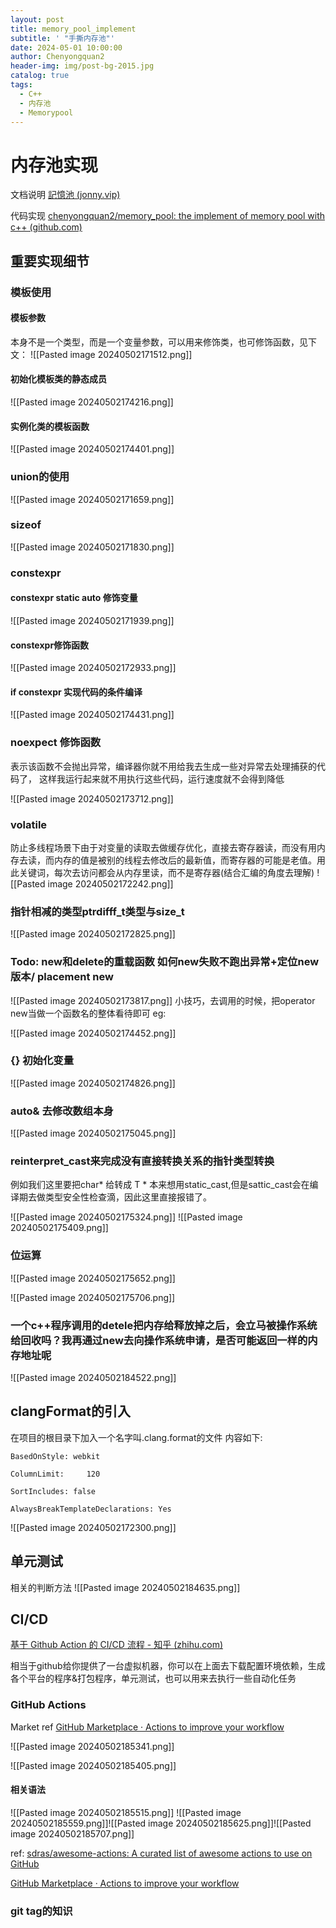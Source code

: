 ```yaml
---
layout: post
title: memory_pool_implement
subtitle: ' "手撕内存池"'
date: 2024-05-01 10:00:00
author: Chenyongquan2
header-img: img/post-bg-2015.jpg
catalog: true
tags:
  - C++
  - 内存池
  - Memorypool
---
```



# 内存池实现
文档说明
[記憶池 (jonny.vip)](https://jonny.vip/2019/07/16/%E8%A8%98%E6%86%B6%E6%B1%A0/)

代码实现
[chenyongquan2/memory_pool: the implement of memory pool with c++ (github.com)](https://github.com/chenyongquan2/memory_pool)


## 重要实现细节
### 模板使用
#### 模板参数
本身不是一个类型，而是一个变量参数，可以用来修饰类，也可修饰函数，见下文：
![[Pasted image 20240502171512.png]]


####  初始化模板类的静态成员
![[Pasted image 20240502174216.png]]



#### 实例化类的模板函数

![[Pasted image 20240502174401.png]]

### union的使用
![[Pasted image 20240502171659.png]]

### sizeof
![[Pasted image 20240502171830.png]]

### constexpr
#### constexpr static auto 修饰变量
![[Pasted image 20240502171939.png]]


#### constexpr修饰函数
![[Pasted image 20240502172933.png]]


#### if constexpr 实现代码的条件编译
![[Pasted image 20240502174431.png]]



### noexpect 修饰函数
表示该函数不会抛出异常，编译器你就不用给我去生成一些对异常去处理捕获的代码了，
这样我运行起来就不用执行这些代码，运行速度就不会得到降低

![[Pasted image 20240502173712.png]]


### volatile
防止多线程场景下由于对变量的读取去做缓存优化，直接去寄存器读，而没有用内存去读，而内存的值是被别的线程去修改后的最新值，而寄存器的可能是老值。用此关键词，每次去访问都会从内存里读，而不是寄存器(结合汇编的角度去理解)
![[Pasted image 20240502172242.png]]


### 指针相减的类型ptrdifff_t类型与size_t
![[Pasted image 20240502172825.png]]



### Todo: new和delete的重载函数 如何new失败不跑出异常+定位new版本/ placement new

![[Pasted image 20240502173817.png]]
小技巧，去调用的时候，把operator new当做一个函数名的整体看待即可
eg:

![[Pasted image 20240502174452.png]]




### {} 初始化变量
![[Pasted image 20240502174826.png]]


### auto& 去修改数组本身
![[Pasted image 20240502175045.png]]


### reinterpret_cast来完成没有直接转换关系的指针类型转换
例如我们这里要把char* 给转成 T *
本来想用static_cast,但是sattic_cast会在编译期去做类型安全性检查滴，因此这里直接报错了。

![[Pasted image 20240502175324.png]]
![[Pasted image 20240502175409.png]]


### 位运算

![[Pasted image 20240502175652.png]]

![[Pasted image 20240502175706.png]]


### 一个c++程序调用的detele把内存给释放掉之后，会立马被操作系统给回收吗？我再通过new去向操作系统申请，是否可能返回一样的内存地址呢
![[Pasted image 20240502184522.png]]



## clangFormat的引入
在项目的根目录下加入一个名字叫.clang.format的文件
内容如下:
```
BasedOnStyle: webkit

ColumnLimit:     120

SortIncludes: false

AlwaysBreakTemplateDeclarations: Yes
```

![[Pasted image 20240502172300.png]]





## 单元测试
相关的判断方法
![[Pasted image 20240502184635.png]]




## CI/CD
[基于 Github Action 的 CI/CD 流程 - 知乎 (zhihu.com)](https://zhuanlan.zhihu.com/p/250534172)

相当于github给你提供了一台虚拟机器，你可以在上面去下载配置环境依赖，生成各个平台的程序&打包程序，单元测试，也可以用来去执行一些自动化任务

### GitHub Actions

Market ref
[GitHub Marketplace · Actions to improve your workflow](https://github.com/marketplace?type=actions)


![[Pasted image 20240502185341.png]]


![[Pasted image 20240502185405.png]]

#### 相关语法


![[Pasted image 20240502185515.png]]
![[Pasted image 20240502185559.png]]![[Pasted image 20240502185625.png]]![[Pasted image 20240502185707.png]]

ref:
[sdras/awesome-actions: A curated list of awesome actions to use on GitHub](https://github.com/sdras/awesome-actions)


[GitHub Marketplace · Actions to improve your workflow](https://github.com/marketplace?type=actions)



### git tag的知识

